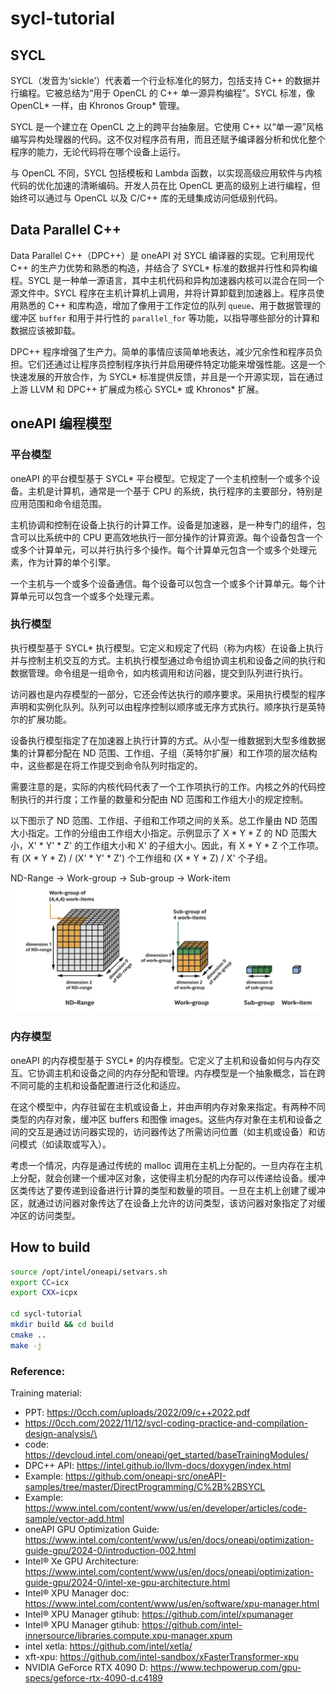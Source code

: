 # sycl-tutorial

## SYCL

SYCL（发音为‘sickle’）代表着一个行业标准化的努力，包括支持 C++ 的数据并行编程。它被总结为“用于 OpenCL 的 C++ 单一源异构编程”。SYCL 标准，像 OpenCL* 一样，由 Khronos Group* 管理。

SYCL 是一个建立在 OpenCL 之上的跨平台抽象层。它使用 C++ 以“单一源”风格编写异构处理器的代码。这不仅对程序员有用，而且还赋予编译器分析和优化整个程序的能力，无论代码将在哪个设备上运行。

与 OpenCL 不同，SYCL 包括模板和 Lambda 函数，以实现高级应用软件与内核代码的优化加速的清晰编码。开发人员在比 OpenCL 更高的级别上进行编程，但始终可以通过与 OpenCL 以及 C/C++ 库的无缝集成访问低级别代码。

## Data Parallel C++

Data Parallel C++（DPC++）是 oneAPI 对 SYCL 编译器的实现。它利用现代 C++ 的生产力优势和熟悉的构造，并结合了 SYCL* 标准的数据并行性和异构编程。SYCL 是一种单一源语言，其中主机代码和异构加速器内核可以混合在同一个源文件中。SYCL 程序在主机计算机上调用，并将计算卸载到加速器上。程序员使用熟悉的 C++ 和库构造，增加了像用于工作定位的队列 `queue`、用于数据管理的缓冲区 `buffer` 和用于并行性的 `parallel_for` 等功能，以指导哪些部分的计算和数据应该被卸载。

DPC++ 程序增强了生产力。简单的事情应该简单地表达，减少冗余性和程序员负担。它们还通过让程序员控制程序执行并启用硬件特定功能来增强性能。这是一个快速发展的开放合作，为 SYCL* 标准提供反馈，并且是一个开源实现，旨在通过上游 LLVM 和 DPC++ 扩展成为核心 SYCL* 或 Khronos* 扩展。

## oneAPI 编程模型

### 平台模型

oneAPI 的平台模型基于 SYCL* 平台模型。它规定了一个主机控制一个或多个设备。主机是计算机，通常是一个基于 CPU 的系统，执行程序的主要部分，特别是应用范围和命令组范围。

主机协调和控制在设备上执行的计算工作。设备是加速器，是一种专门的组件，包含可以比系统中的 CPU 更高效地执行一部分操作的计算资源。每个设备包含一个或多个计算单元，可以并行执行多个操作。每个计算单元包含一个或多个处理元素，作为计算的单个引擎。

一个主机与一个或多个设备通信。每个设备可以包含一个或多个计算单元。每个计算单元可以包含一个或多个处理元素。

### 执行模型

执行模型基于 SYCL* 执行模型。它定义和规定了代码（称为内核）在设备上执行并与控制主机交互的方式。主机执行模型通过命令组协调主机和设备之间的执行和数据管理。命令组是一组命令，如内核调用和访问器，提交到队列进行执行。

访问器也是内存模型的一部分，它还会传达执行的顺序要求。采用执行模型的程序声明和实例化队列。队列可以由程序控制以顺序或无序方式执行。顺序执行是英特尔的扩展功能。

设备执行模型指定了在加速器上执行计算的方式。从小型一维数据到大型多维数据集的计算都分配在 ND 范围、工作组、子组（英特尔扩展）和工作项的层次结构中，这些都是在将工作提交到命令队列时指定的。

需要注意的是，实际的内核代码代表了一个工作项执行的工作。内核之外的代码控制执行的并行度；工作量的数量和分配由 ND 范围和工作组大小的规定控制。

以下图示了 ND 范围、工作组、子组和工作项之间的关系。总工作量由 ND 范围大小指定。工作的分组由工作组大小指定。示例显示了 X * Y * Z 的 ND 范围大小，X' * Y' * Z' 的工作组大小和 X' 的子组大小。因此，有 X * Y * Z 个工作项。有 (X * Y * Z) / (X' * Y' * Z') 个工作组和 (X * Y * Z) / X' 个子组。

ND-Range -> Work-group -> Sub-group -> Work-item
![work-group](images/work-group.png)

### 内存模型

oneAPI 的内存模型基于 SYCL* 的内存模型。它定义了主机和设备如何与内存交互。它协调主机和设备之间的内存分配和管理。内存模型是一个抽象概念，旨在跨不同可能的主机和设备配置进行泛化和适应。

在这个模型中，内存驻留在主机或设备上，并由声明内存对象来指定。有两种不同类型的内存对象，缓冲区 buffers 和图像 images。这些内存对象在主机和设备之间的交互是通过访问器实现的，访问器传达了所需访问位置（如主机或设备）和访问模式（如读取或写入）。

考虑一个情况，内存是通过传统的 malloc 调用在主机上分配的。一旦内存在主机上分配，就会创建一个缓冲区对象，这使得主机分配的内存可以传递给设备。缓冲区类传达了要传递到设备进行计算的类型和数量的项目。一旦在主机上创建了缓冲区，就通过访问器对象传达了在设备上允许的访问类型，该访问器对象指定了对缓冲区的访问类型。

## How to build

```bash
source /opt/intel/oneapi/setvars.sh
export CC=icx
export CXX=icpx

cd sycl-tutorial
mkdir build && cd build
cmake ..
make -j
```

### Reference:

Training material:
 - PPT: https://0cch.com/uploads/2022/09/c++2022.pdf
 - https://0cch.com/2022/11/12/sycl-coding-practice-and-compilation-design-analysis/\
 - code: https://devcloud.intel.com/oneapi/get_started/baseTrainingModules/
 - DPC++ API: https://intel.github.io/llvm-docs/doxygen/index.html
 - Example: https://github.com/oneapi-src/oneAPI-samples/tree/master/DirectProgramming/C%2B%2BSYCL
 - Example: https://www.intel.com/content/www/us/en/developer/articles/code-sample/vector-add.html
  - oneAPI GPU Optimization Guide: https://www.intel.com/content/www/us/en/docs/oneapi/optimization-guide-gpu/2024-0/introduction-002.html
  - Intel® Xe GPU Architecture: https://www.intel.com/content/www/us/en/docs/oneapi/optimization-guide-gpu/2024-0/intel-xe-gpu-architecture.html
  - Intel® XPU Manager doc: https://www.intel.com/content/www/us/en/software/xpu-manager.html
  - Intel® XPU Manager gtihub: https://github.com/intel/xpumanager
  - Intel® XPU Manager gtihub: https://github.com/intel-innersource/libraries.compute.xpu-manager.xpum
  - intel xetla: https://github.com/intel/xetla/
  - xft-xpu: https://github.com/intel-sandbox/xFasterTransformer-xpu
  - NVIDIA GeForce RTX 4090 D: https://www.techpowerup.com/gpu-specs/geforce-rtx-4090-d.c4189

